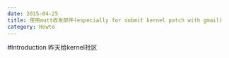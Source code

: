 ```yaml
---
date: 2015-04-25
title: 使用mutt收发邮件(especially for submit kernel patch with gmail)
category: Howto
---
```


#Introduction
	昨天给kernel社区

